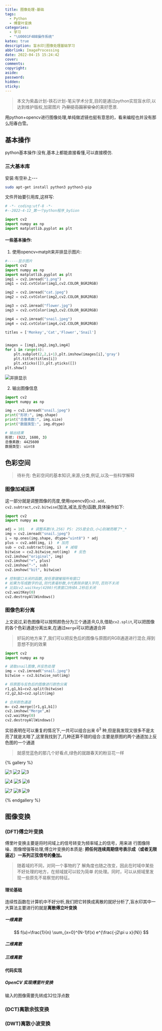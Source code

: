 ```yaml
---
title: 图像处理-基础
tags:
  - Python
  - 傅里叶变换
categories:
  - 学习
  - "\U0001F4BB操作系统"
katex: true
description: 盲水印|图像处理基础学习
abbrlink: ImageProcessing
date: 2022-04-15 15:24:42
cover:
comments:
copyright:
aside:
password:
hidden:
sticky:
---
```


> 本文为紫晶计划-铁石计划-笔尖学术分支,目的是通过python实现盲水印,以达到维护版权,加密图片 ~~乃至提高国家安全~~的美好愿景.

用python+opencv进行图像处理,单纯做滤镜也挺有意思的，看来编程也并没有那么阳春白雪。
## 基本操作
python基本操作:没有,基本上都能直接看懂,可以直接模仿.
### 三大基本库
安装:有空补上---
```bash
sudo apt-get install python3 python3-pip
```
文件开始要引用库,这样写:
```python
# -*- coding:utf-8 -*-
#--2022-4-12_第一个python程序_bySion

import cv2
import numpy as np
import matplotlib.pyplot as plt
```
#### 一些基本操作:
1. 使用opencv=matplt来并排显示图片:
```python
#-----显示图片
import cv2
import numpy as np
import matplotlib.pyplot as plt
img1 = cv2.imread("1.png")
img1 = cv2.cvtColor(img1,cv2.COLOR_BGR2RGB)

img2 = cv2.imread("cat.jpeg")
img2 = cv2.cvtColor(img2,cv2.COLOR_BGR2RGB)

img3 = cv2.imread("flower.jpg")
img3 = cv2.cvtColor(img3,cv2.COLOR_BGR2RGB)

img4 = cv2.imread("snail.jpeg")
img4 = cv2.cvtColor(img4,cv2.COLOR_BGR2RGB)

titles = ['Monkey','Cat','Flower','Snail']


images = [img1,img2,img3,img4]
for i in range(4):
    plt.subplot(2,2,i+1),plt.imshow(images[i],'gray')
    plt.title(titles[i])
    plt.xticks([]),plt.yticks([])
plt.show()
```
![并排显示](../../../../images/img_hub.png)

2. 输出图像信息
```python
import cv2
import numpy as np

img = cv2.imread("snail.jpeg")
print("形状:", img.shape)
print("总像素数:", img.size)
print("数据类型:", img.dtype)
```
```bash
# 输出结果
形状: (922, 1600, 3)
总像素数: 4425600
数据类型: uint8
```

## 色彩空间
>待补充: 色彩空间的基本知识,来源,分类,例证,以及一些科学解释
### 图像加减运算
这一部分就是调整图像的亮度,使用opencv的`cv2.add, cv2.subtract,cv2.bitwise`(加法,减法,反色)函数,具体操作如下:
```python
import cv2
import numpy as np

adj = 101   # 调整系数(0,256) PS: 255是全白,小心别被亮瞎了*_*
img = cv2.imread("snail.jpeg")
i = np.ones(img.shape, dtype="uint8") * adj
plus = cv2.add(img, i)  # 加亮
sub = cv2.subtract(img, i)  # 减暗
bitwise = cv2.bitwise_not(img)  # 反色
cv2.imshow("original", img)
cv2.imshow("+", plus)
cv2.imshow("-", sub)
cv2.imshow("bit", bitwise)

# 控制窗口关闭的函数,按任意键摧毁所有窗口
# 如果为写成数字的话,则代表毫秒数,0代表除非键入字符,否则不关闭
# 比如cv2.waitkey(4200)代表窗口持续4.2秒后关闭
cv2.waitKey(0)
cv2.destroyAllWindows()
```
### 图像色彩分离
上文说过,彩色图像可以按照颜色分为三个通道:R,G,B,借助`cv2.split`,可以把图像的各个色彩通道分离出来,在通过`merge`可以把通道合并
> 好玩的地方来了,我们可以把反色后的图像与原图的RGB通道进行混合,得到意想不到的效果

```python
import cv2
import numpy as np

# 读取snail图像,并反色处理
img = cv2.imread("snail.jpeg")
bitwise = cv2.bitwise_not(img)

# 将原图与反色后的图像进行颜色分离
r1,g1,b1=cv2.split(bitwise)
r2,g2,b2=cv2.split(img)

# 合并颜色通道
m= cv2.merge([r1,g1,b1])
cv2.imshow("Merge",m)
cv2.waitKey(0)
cv2.destroyAllWindows()
```
实验表明在可以重复的情况下,一共可以组合出来 $6^3$ 种,但是我发现又很多不是太亮了就是太暗了,这里我找到了,几种还算不错的组合:主要是原图的两个通道加上反色图的一个通道
> 就感觉蓝色的那几个好看点,绿色的就跟春天的粉豆花一样

{% gallery %}

![1](../../../../images/r1b2b2.jpg)
![2](../../../../images/r1g2b2.jpg)
![3](../../../../images/r1g2g2.jpg)

![4](../../../../images/g2g2b1.jpg)
![5](../../../../images/r2g2b1.jpg)
![6](../../../../images/r2r2b1.jpg)

![7](../../../../images/r2g1b2.jpg)
![8](../../../../images/r2g1r2.jpg)
![9](../../../../images/b2g1b2.jpg)

{% endgallery %}


## 图像变换
### (DFT)傅立叶变换
傅里叶变换主要是将时间域上的信号转变为频率域上的信号，用来进
行图像除噪、图像增强等处理,傅立叶变换的本质是: **把任何连续周期信号表示成（或者无限逼近）一系列正弦信号的叠加。**
> 随着域的不同，对同一个事物的了
解角度也随之改变，因此在时域中某些不好处理的地方，在频域就可以较为简单
的处理。同时，可以从频域里发现一些原先不易察觉的特征。

#### 理论基础
连续性函数在计算机中不好分析,我们把它转换成离散的就好分析了,盲水印其中一大算法主要进行的就是**离散傅立叶变换**
##### 一维离散
$$
f(u)=\frac{1}{n} \sum_{x=0}^{N-1}f(x) e^{\frac{-j2\pi u x}{N}}
$$
##### 二维离散
##### 三维离散
#### 代码实现
##### OpenCV 实现傅里叶变换
输入的图像需要先转成32位浮点数


### (DCT)离散余弦变换
### (DWT)离散小波变换